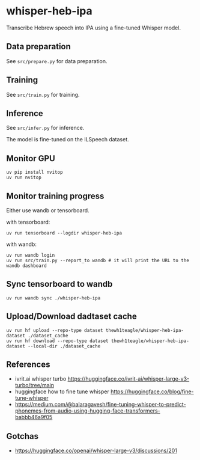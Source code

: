 # whisper-heb-ipa

Transcribe Hebrew speech into IPA using a fine-tuned Whisper model.

## Data preparation

See `src/prepare.py` for data preparation.

## Training

See `src/train.py` for training.

## Inference

See `src/infer.py` for inference.


The model is fine-tuned on the ILSpeech dataset.

## Monitor GPU

```console
uv pip install nvitop
uv run nvitop
```

## Monitor training progress

Either use wandb or tensorboard.

with tensorboard:

```console
uv run tensorboard --logdir whisper-heb-ipa
```

with wandb:

```console
uv run wandb login
uv run src/train.py --report_to wandb # it will print the URL to the wandb dashboard
```

## Sync tensorboard to wandb

```console
uv run wandb sync ./whisper-heb-ipa
```

## Upload/Download dadtaset cache

```console
uv run hf upload --repo-type dataset thewh1teagle/whisper-heb-ipa-dataset ./dataset_cache
uv run hf download --repo-type dataset thewh1teagle/whisper-heb-ipa-dataset --local-dir ./dataset_cache
```

## References

- ivrit.ai whisper turbo https://huggingface.co/ivrit-ai/whisper-large-v3-turbo/tree/main
- huggingface how to fine tune whisper https://huggingface.co/blog/fine-tune-whisper
- https://medium.com/@balaragavesh/fine-tuning-whisper-to-predict-phonemes-from-audio-using-hugging-face-transformers-babbb46a9f05

## Gotchas

- https://huggingface.co/openai/whisper-large-v3/discussions/201